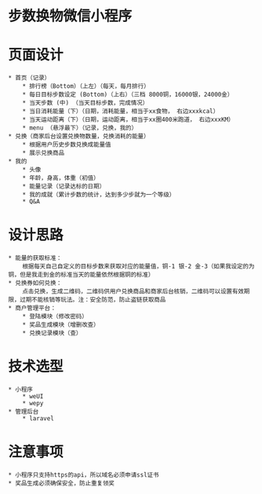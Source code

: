 # 步数换物微信小程序

# 页面设计
    * 首页（记录）
        * 排行榜（Bottom）（上左）（每天，每月排行）
        * 每日目标步数设定 (Bottom)（上右）（三档 8000铜，16000银，24000金）
        * 当天步数 (中) （当天目标步数，完成情况）
        * 当日消耗能量（下）（日期，消耗能量，相当于xx食物， 右边xxxkcal）
        * 当天运动距离（下）（日期，运动距离，相当于xx圈400米跑道， 右边xxxKM）
        * menu （悬浮最下）（记录，兑换，我的）
    * 兑换（商家后台设置兑换物数量，兑换消耗的能量）
        * 根据用户历史步数兑换成能量值
        * 展示兑换商品
    * 我的
        * 头像
        * 年龄，身高，体重（初值）
        * 能量记录（记录达标的日期）
        * 我的成就（累计步数的统计，达到多少步就为一个等级）
        * Q&A

# 设计思路
    * 能量的获取标准：
        根据每天自己自定义的目标步数来获取对应的能量值，铜-1 银-2 金-3（如果我设定的为铜，但是我走到金的标准当天的能量依然根据铜的标准）
    * 兑换券如何兑换：
        点击兑换，生成二维码，二维码供用户兑换商品和商家后台核销，二维码可以设置有效期限，过期不能核销等玩法。注：安全防范，防止盗链获取商品
    * 商户管理平台：
        * 登陆模块（修改密码）
        * 奖品生成模块（增删改查）
        * 兑换记录模块（查）
# 技术选型
    * 小程序
        * weUI
        * wepy
    * 管理后台
        * laravel

# 注意事项
    * 小程序只支持https的api，所以域名必须申请ssl证书
    * 奖品生成必须确保安全，防止重复领奖
